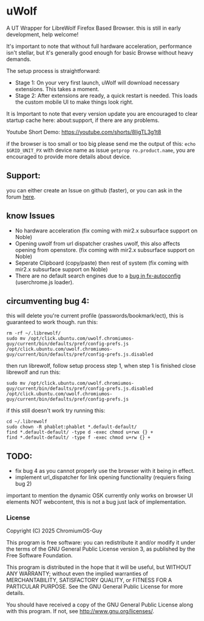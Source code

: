 # uWolf

A UT Wrapper for LibreWolf Firefox Based Browser.
this is still in early development, help welcome!

It's important to note that without full hardware acceleration, performance isn't stellar, but it's generally good enough for basic Browse without heavy demands.

The setup process is straightforward:
 -  Stage 1: On your very first launch, uWolf will download necessary extensions. This takes a moment.
 -  Stage 2: After extensions are ready, a quick restart is needed. This loads the custom mobile UI to make things look right.

It is Important to note that every version update you are encouraged to clear startup cache here: about:support, if there are any problems.

Youtube Short Demo: https://youtube.com/shorts/8IigTL3g1t8

if the browser is too small or too big please send me the output of this:
```echo $GRID_UNIT_PX```  with device name as issue ```getprop ro.product.name```, you are encouraged to provide more details about device.


## Support:
you can either create an Issue on github (faster), or you can ask in the forum [here](https://forums.ubports.com/topic/11060/uwolf-librewolf).


## know Issues
* No hardware acceleration (fix coming with mir2.x subsurface support on Noble)
* Opening uwolf from url dispatcher crashes uwolf, this also affects opening from openstore. (fix coming with mir2.x subsurface support on Noble)
* Seperate Clipboard (copy/paste) then rest of system (fix coming with mir2.x subsurface support on Noble)
* There are no default search engines due to a [bug in fx-autoconfig](https://github.com/MrOtherGuy/fx-autoconfig/issues/79) (userchrome.js loader).

## circumventing bug 4:
this will delete you're current profile (passwords/bookmark/ect), this is guaranteed to work though.
run this:
``` shell
rm -rf ~/.librewolf/
sudo mv /opt/click.ubuntu.com/uwolf.chromiumos-guy/current/bin/defaults/pref/config-prefs.js /opt/click.ubuntu.com/uwolf.chromiumos-guy/current/bin/defaults/pref/config-prefs.js.disabled
```
then run librewolf, follow setup process step 1,
when step 1 is finished close librewolf and run this:
```shell
sudo mv /opt/click.ubuntu.com/uwolf.chromiumos-guy/current/bin/defaults/pref/config-prefs.js.disabled /opt/click.ubuntu.com/uwolf.chromiumos-guy/current/bin/defaults/pref/config-prefs.js
```
if this still doesn't work try running this:
``` shell
cd ~/.librewolf
sudo chown -R phablet:phablet *.default-default/
find *.default-default/ -type d -exec chmod u+rwx {} +
find *.default-default/ -type f -exec chmod u+rw {} + 
```

## TODO:
* fix bug 4 as you cannot properly use the browser with it being in effect.
* implement url_dispatcher for link opening functionality (requiers fixing bug 2)


important to mention the dynamic OSK currently only works on browser UI elements NOT webcontent, this is not a bug just lack of implementation.

### License

Copyright (C) 2025  ChromiumOS-Guy

This program is free software: you can redistribute it and/or modify it under
the terms of the GNU General Public License version 3, as published by the
Free Software Foundation.

This program is distributed in the hope that it will be useful, but WITHOUT ANY
WARRANTY; without even the implied warranties of MERCHANTABILITY, SATISFACTORY
QUALITY, or FITNESS FOR A PARTICULAR PURPOSE.  See the GNU General Public License
for more details.

You should have received a copy of the GNU General Public License along with
this program. If not, see <http://www.gnu.org/licenses/>.
